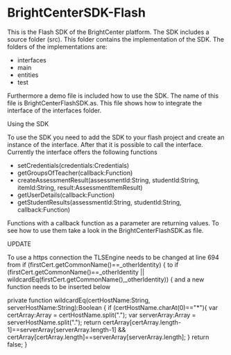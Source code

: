 BrightCenterSDK-Flash
=====================

This is the Flash SDK of the BrightCenter platform. The SDK includes a source folder (src). This folder contains the
implementation of the SDK. The folders of the implementations are: 

- interfaces
- main
- entities
- test

Furthermore a demo file is included how to use the SDK. The name of this file is BrightCenterFlashSDK.as. This file shows
how to integrate the interface of the interfaces folder.

Using the SDK

To use the SDK you need to add the SDK to your flash project and create an instance of the interface. After that it is
possible to call the interface. Currently the interface offers the following functions

- setCredentials(credentials:Credentials)
- getGroupsOfTeacher(callback:Function)
- createAssessmentResult(assessmentId:String, studentId:String, itemId:String, result:AssessmentItemResult)
- getUserDetails(callback:Function)
- getStudentResults(assessmentId:String, studentId:String, callback:Function)

Functions with a callback function as a parameter are returning values. To see how to use them take a look in the
BrightCenterFlashSDK.as file.

UPDATE

To use a https connection the TLSEngine needs to be changed at line 694 from if (firstCert.getCommonName()==_otherIdentity) { to
if (firstCert.getCommonName()==_otherIdentity || wildcardEq(firstCert.getCommonName(),_otherIdentity)) {
and a new function needs to be inserted below

private function wildcardEq(certHostName:String, serverHostName:String):Boolean {
                      if (certHostName.charAt(0)=="*"){
                              var certArray:Array = certHostName.split(".");
                              var serverArray:Array = serverHostName.split(".");
                              return certArray[certArray.length-1]==serverArray[serverArray.length-1] && certArray[certArray.length]==serverArray[serverArray.length];
                      }
                      return false;
                }

